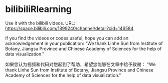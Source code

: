 # bilibiliRlearning

Use it with the bilibili videos.
URL:  https://space.bilibili.com/1899240/channel/detail?cid=146584

If you find the videos or codes useful, hope you can add an acknowledgement in your publication:
"We thank Linhe Sun from Institute of Botany, Jiangsu Province and Chinese Academy of Sciences for the help of data visualization."

如果您认为视频和代码对您起到了帮助，希望您能够在文章中给予致谢：
"We thank Linhe Sun from Institute of Botany, Jiangsu Province and Chinese Academy of Sciences for the help of data visualization."
